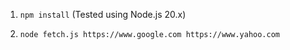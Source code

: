 1. `npm install`
(Tested using Node.js 20.x)

2. `node fetch.js https://www.google.com https://www.yahoo.com`
